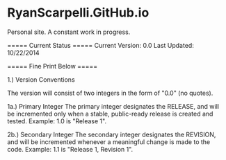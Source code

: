 RyanScarpelli.GitHub.io
================
Personal site. A constant work in progress.



===== Current Status ===== 
Current Version: 0.0 Last Updated: 10/22/2014

===== Fine Print Below =====

1.) Version Conventions

The version will consist of two integers in the form of "0.0" (no quotes).

1a.) Primary Integer The primary integer designates the RELEASE, and will be incremented only when a stable, public-ready release is created and tested. Example: 1.0 is "Release 1".

2b.) Secondary Integer The secondary integer designates the REVISION, and will be incremented whenever a meaningful change is made to the code. Example: 1.1 is "Release 1, Revision 1".
